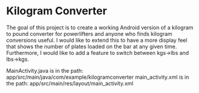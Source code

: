 # Kilogram Converter
The goal of this project is to create a working Android version of a kilogram to pound converter for powerlifters and anyone who finds kilogram conversions useful. I would like to extend this to have a more display feel that shows the number of plates loaded on the bar at any given time. Furthermore, I would like to add a feature to switch between kgs->lbs and lbs->kgs.

MainActivity.java is in the path: app/src/main/java/com/example/kilogramconverter
main_activity.xml is in the path: app/src/main/res/layout/main_activity.xml
